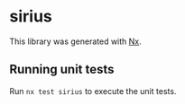 # sirius

This library was generated with [Nx](https://nx.dev).

## Running unit tests

Run `nx test sirius` to execute the unit tests.
